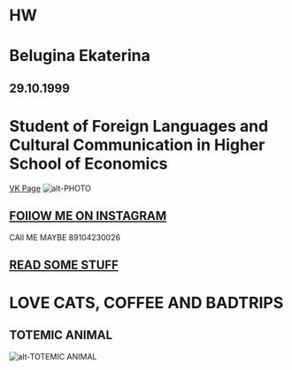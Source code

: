# HW
# Belugina Ekaterina
## 29.10.1999 
# Student of Foreign Languages and Cultural Communication in Higher School of Economics 

[VK Page](https://vk.com/justsmokeandmirrors)
![alt-PHOTO](https://pp.userapi.com/c633624/v633624571/39cc1/gyayNEeUbps.jpg)

## [FOllOW ME ON INSTAGRAM](https://www.instagram.com/katya_belugina/)

CAll ME MAYBE 89104230026

## [READ SOME STUFF](https://twitter.com/ourprivatetraps)

# LOVE CATS, COFFEE AND BADTRIPS

## TOTEMIC ANIMAL 
![alt-TOTEMIC ANIMAL](https://pp.userapi.com/c834303/v834303642/8a38f/vYnmZsvjVMc.jpg)


